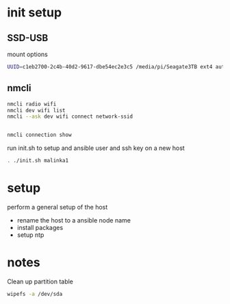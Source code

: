 # init setup

## SSD-USB
mount options
```sh
UUID=c1eb2700-2c4b-40d2-9617-dbe54ec2e3c5 /media/pi/Seagate3TB ext4 auto,nofail,noatime,users,rw 0 0
```

## nmcli

```sh
nmcli radio wifi
nmcli dev wifi list
nmcli --ask dev wifi connect network-ssid


nmcli connection show
```

run init.sh to setup and ansible user and ssh key on a new host

```sh
. ./init.sh malinka1
```

# setup

perform a general setup of the host
* rename the host to a ansible node name
* install packages
* setup ntp

# notes

Clean up partition table

```sh
wipefs -a /dev/sda
```
